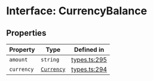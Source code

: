# Interface: CurrencyBalance

## Properties

| Property | Type | Defined in |
| ------ | ------ | ------ |
| `amount` | `string` | [types.ts:295](https://github.com/monerium/js-monorepo/blob/main/packages/sdk/src/types.ts#L295) |
| `currency` | [`Currency`](/docs/packages/sdk/enumerations/Currency.md) | [types.ts:294](https://github.com/monerium/js-monorepo/blob/main/packages/sdk/src/types.ts#L294) |
